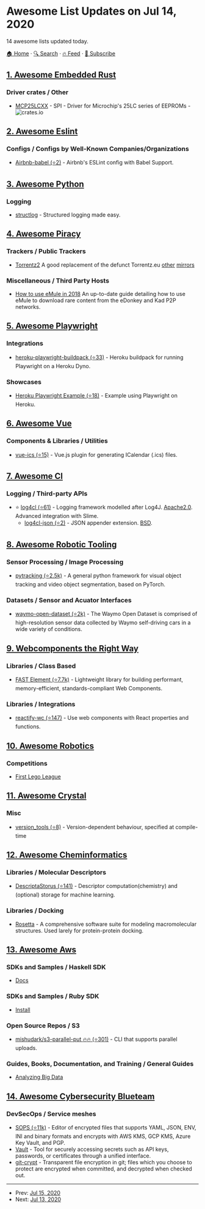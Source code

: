 # Awesome List Updates on Jul 14, 2020

14 awesome lists updated today.

[🏠 Home](/README.md) · [🔍 Search](https://test.trackawesomelist.com/search/) · [🔥 Feed](https://test.trackawesomelist.com/rss.xml) · [📮 Subscribe](https://trackawesomelist.us17.list-manage.com/subscribe?u=d2f0117aa829c83a63ec63c2f&id=36a103854c)



## [1. Awesome Embedded Rust](/content/rust-embedded/awesome-embedded-rust/README.md)

### Driver crates / Other

*   [MCP25LCXX](https://crates.io/crates/microchip-eeprom-25lcxx) - SPI - Driver for Microchip's 25LC series of EEPROMs - ![crates.io](https://img.shields.io/crates/v/microchip-eeprom-25lcxx.svg)

## [2. Awesome Eslint](/content/dustinspecker/awesome-eslint/README.md)

### Configs / Configs by Well-Known Companies/Organizations

*   [Airbnb-babel (⭐2)](https://github.com/davidjbradshaw/eslint-config-airbnb-babel) - Airbnb's ESLint config with Babel Support.

## [3. Awesome Python](/content/vinta/awesome-python/README.md)

### Logging

*   [structlog](https://www.structlog.org/en/stable/) - Structured logging made easy.

## [4. Awesome Piracy](/content/Igglybuff/awesome-piracy/README.md)

### Trackers / Public Trackers

*   [Torrentz2](https://torrentz2.is/) A good replacement of the defunct Torrentz.eu [other](https://torrentsmirror.com/) [mirrors](https://torrentz.pl/)

### Miscellaneous / Third Party Hosts

*   [How to use eMule in 2018](https://archive.is/j1T6o) An up-to-date guide detailing how to use eMule to download rare content from the eDonkey and Kad P2P networks.

## [5. Awesome Playwright](/content/mxschmitt/awesome-playwright/README.md)

### Integrations

*   [heroku-playwright-buildpack (⭐33)](https://github.com/mxschmitt/heroku-playwright-buildpack) - Heroku buildpack for running Playwright on a Heroku Dyno.

### Showcases

*   [Heroku Playwright Example (⭐18)](https://github.com/mxschmitt/heroku-playwright-example) - Example using Playwright on Heroku.

## [6. Awesome Vue](/content/vuejs/awesome-vue/README.md)

### Components & Libraries / Utilities

*   [vue-ics (⭐15)](https://github.com/evildvl/vue-ics) - Vue.js plugin for generating ICalendar (.ics) files.

## [7. Awesome Cl](/content/CodyReichert/awesome-cl/README.md)

### Logging / Third-party APIs

*   ⭐ [log4cl (⭐61)](https://github.com/sharplispers/log4cl/) - Logging framework modelled after Log4J. [Apache2.0](https://directory.fsf.org/wiki/License:Apache2.0). Advanced integration with Slime.
    *   [log4cl-json (⭐2)](https://github.com/40ants/log4cl-json) - JSON appender extension. [BSD](https://directory.fsf.org/wiki/License:BSD_3Clause).

## [8. Awesome Robotic Tooling](/content/protontypes/awesome-robotic-tooling/README.md)

### Sensor Processing / Image Processing

*   [pytracking (⭐2.5k)](https://github.com/visionml/pytracking) - A general python framework for visual object tracking and video object segmentation, based on PyTorch.

### Datasets / Sensor and Acuator Interfaces

*   [waymo-open-dataset (⭐2k)](https://github.com/waymo-research/waymo-open-dataset) - The Waymo Open Dataset is comprised of high-resolution sensor data collected by Waymo self-driving cars in a wide variety of conditions.

## [9. Webcomponents the Right Way](/content/mateusortiz/webcomponents-the-right-way/README.md)

### Libraries / Class Based

*   [FAST Element (⭐7.7k)](https://github.com/microsoft/fast/tree/master/packages/web-components/fast-element) - Lightweight library for building performant, memory-efficient, standards-compliant Web Components.

### Libraries / Integrations

*   [reactify-wc (⭐147)](https://github.com/BBKolton/reactify-wc) - Use web components with React properties and functions.

## [10. Awesome Robotics](/content/kiloreux/awesome-robotics/README.md)

### Competitions

*   [First Lego League](https://www.firstlegoleague.org/)

## [11. Awesome Crystal](/content/veelenga/awesome-crystal/README.md)

### Misc

*   [version\_tools (⭐8)](https://github.com/anicholson/crystal-version-tools) - Version-dependent behaviour, specified at compile-time

## [12. Awesome Cheminformatics](/content/hsiaoyi0504/awesome-cheminformatics/README.md)

### Libraries / Molecular Descriptors

*   [DescriptaStorus (⭐141)](https://github.com/bp-kelley/descriptastorus) - Descriptor computation(chemistry) and (optional) storage for machine learning.

### Libraries / Docking

*   [Rosetta](https://www.rosettacommons.org/docs/latest/Home) - A comprehensive software suite for modeling macromolecular structures. Used larely for protein-protein docking.

## [13. Awesome Aws](/content/donnemartin/awesome-aws/README.md)

### SDKs and Samples / Haskell SDK

*   [Docs](http://hackage.haskell.org/packages/#cat:AWS)

### SDKs and Samples / Ruby SDK

*   [Install](http://docs.aws.amazon.com/sdk-for-ruby/v3/developer-guide/setup-install.html)

### Open Source Repos / S3

*   [mishudark/s3-parallel-put :fire::fire: (⭐301)](https://github.com/mishudark/s3-parallel-put) - CLI that supports parallel uploads.

### Guides, Books, Documentation, and Training / General Guides

*   [Analyzing Big Data](https://docs.aws.amazon.com/emr/latest/ManagementGuide/emr-gs.html)

## [14. Awesome Cybersecurity Blueteam](/content/fabacab/awesome-cybersecurity-blueteam/README.md)

### DevSecOps / Service meshes

*   [SOPS (⭐11k)](https://github.com/mozilla/sops) - Editor of encrypted files that supports YAML, JSON, ENV, INI and binary formats and encrypts with AWS KMS, GCP KMS, Azure Key Vault, and PGP.
*   [Vault](https://www.vaultproject.io/) - Tool for securely accessing secrets such as API keys, passwords, or certificates through a unified interface.
*   [git-crypt](https://www.agwa.name/projects/git-crypt/) - Transparent file encryption in git; files which you choose to protect are encrypted when committed, and decrypted when checked out.

---

- Prev: [Jul 15, 2020](/content/2020/07/15/README.md)
- Next: [Jul 13, 2020](/content/2020/07/13/README.md)